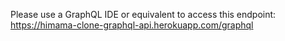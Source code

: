Please use a GraphQL IDE or equivalent to access this endpoint: https://himama-clone-graphql-api.herokuapp.com/graphql
